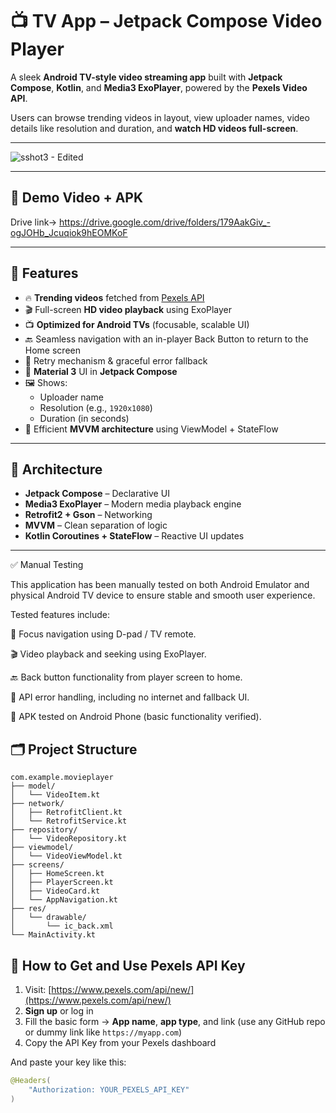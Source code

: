 # 📺 TV App – Jetpack Compose Video Player

A sleek **Android TV-style video streaming app** built with **Jetpack Compose**, **Kotlin**, and **Media3 ExoPlayer**, powered by the **Pexels Video API**.

Users can browse trending videos in  layout, view uploader names, video details like resolution and duration, and **watch HD videos full-screen**.

---
  ![sshot3 - Edited](https://github.com/user-attachments/assets/14485413-e90c-4c66-97d2-3efaac613de5)



---

## 🎥 Demo Video + APK 
Drive link->   https://drive.google.com/drive/folders/179AakGiv_-ogJOHb_Jcuqiok9hEOMKoF

---

## 🚀 Features

- 🔥 **Trending videos** fetched from [Pexels API](https://www.pexels.com/api/)
- 🎬 Full-screen **HD video playback** using ExoPlayer
- 📺 **Optimized for Android TVs** (focusable, scalable UI)
- 🔙 Seamless navigation with an in-player Back Button to return to the Home screen
- 🔁 Retry mechanism & graceful error fallback
- 🎨 **Material 3** UI in **Jetpack Compose**
- 🖼 Shows:
  - Uploader name 
  - Resolution (e.g., `1920x1080`)
  - Duration (in seconds)
- 🧠 Efficient **MVVM architecture** using ViewModel + StateFlow

---

## 🧱 Architecture

- **Jetpack Compose** – Declarative UI
- **Media3 ExoPlayer** – Modern media playback engine
- **Retrofit2 + Gson** – Networking
- **MVVM** – Clean separation of logic
- **Kotlin Coroutines + StateFlow** – Reactive UI updates

---

✅ Manual Testing

This application has been manually tested on both Android Emulator and physical Android TV device to ensure stable and smooth user experience.

Tested features include:

🔄 Focus navigation using D-pad / TV remote.

🎬 Video playback and seeking using ExoPlayer.

🔙 Back button functionality from player screen to home.

📶 API error handling, including no internet and fallback UI.

📱 APK tested on Android Phone (basic functionality verified).

## 🗂️ Project Structure
```
com.example.movieplayer
├── model/
│   └── VideoItem.kt
├── network/
│   ├── RetrofitClient.kt
│   └── RetrofitService.kt
├── repository/
│   └── VideoRepository.kt
├── viewmodel/
│   └── VideoViewModel.kt
├── screens/
│   ├── HomeScreen.kt
│   ├── PlayerScreen.kt
│   ├── VideoCard.kt
│   └── AppNavigation.kt
├── res/
│   └── drawable/
│       └── ic_back.xml
└── MainActivity.kt
```
## 🔑 How to Get and Use Pexels API Key

1. Visit: [https://www.pexels.com/api/new/](https://www.pexels.com/api/new/)
2. **Sign up** or log in
3. Fill the basic form → **App name**, **app type**, and link (use any GitHub repo or dummy link like `https://myapp.com`)
4. Copy the API Key from your Pexels dashboard

And paste your key like this:
```kotlin
@Headers(
    "Authorization: YOUR_PEXELS_API_KEY"
)


